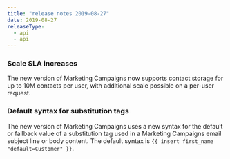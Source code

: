 ```yaml
---
title: "release notes 2019-08-27"
date: 2019-08-27
releaseType:
  - api
  - api
---
```


### Scale SLA increases

The new version of Marketing Campaigns now supports contact storage for up to 10M contacts per user, with additional scale possible on a per-user request.

### Default syntax for substitution tags

The new version of Marketing Campaigns uses a new syntax for the default or fallback value of a substitution tag used in a Marketing Campaigns email subject line or body content. The default syntax is `{{ insert first_name "default=Customer" }}`.
